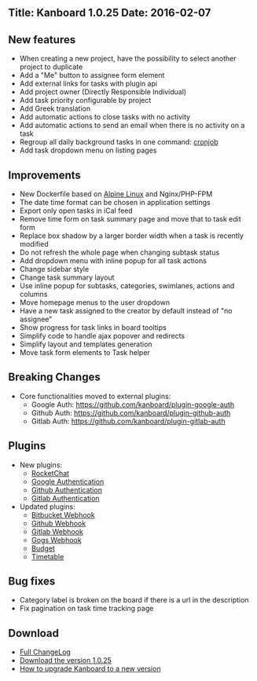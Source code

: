 Title: Kanboard 1.0.25
Date: 2016-02-07
---

New features
------------

* When creating a new project, have the possibility to select another project to duplicate
* Add a "Me" button to assignee form element
* Add external links for tasks with plugin api
* Add project owner (Directly Responsible Individual)
* Add task priority configurable by project
* Add Greek translation
* Add automatic actions to close tasks with no activity
* Add automatic actions to send an email when there is no activity on a task
* Regroup all daily background tasks in one command: [cronjob](https://kanboard.net/documentation/cronjob)
* Add task dropdown menu on listing pages

Improvements
------------

* New Dockerfile based on [Alpine Linux](http://alpinelinux.org/) and Nginx/PHP-FPM
* The date time format can be chosen in application settings
* Export only open tasks in iCal feed
* Remove time form on task summary page and move that to task edit form
* Replace box shadow by a larger border width when a task is recently modified
* Do not refresh the whole page when changing subtask status
* Add dropdown menu with inline popup for all task actions
* Change sidebar style
* Change task summary layout
* Use inline popup for subtasks, categories, swimlanes, actions and columns
* Move homepage menus to the user dropdown
* Have a new task assigned to the creator by default instead of "no assignee"
* Show progress for task links in board tooltips
* Simplify code to handle ajax popover and redirects
* Simplify layout and templates generation
* Move task form elements to Task helper

Breaking Changes
----------------

* Core functionalities moved to external plugins:
    - Google Auth: https://github.com/kanboard/plugin-google-auth
    - Github Auth: https://github.com/kanboard/plugin-github-auth
    - Gitlab Auth: https://github.com/kanboard/plugin-gitlab-auth

Plugins
-------

* New plugins:
    - [RocketChat](https://kanboard.net/plugin/rocketchat)
    - [Google Authentication](https://kanboard.net/plugin/google-auth)
    - [Github Authentication](https://kanboard.net/plugin/github-auth)
    - [Gitlab Authentication](https://kanboard.net/plugin/gitlab-auth)
* Updated plugins:
    - [Bitbucket Webhook](https://kanboard.net/plugin/bitbucket-webhook)
    - [Github Webhook](https://kanboard.net/plugin/github-webhook)
    - [Gitlab Webhook](https://kanboard.net/plugin/gitlab-webhook)
    - [Gogs Webhook](https://kanboard.net/plugin/gogs-webhook)
    - [Budget](https://kanboard.net/plugin/budget)
    - [Timetable](https://kanboard.net/plugin/timetable)

Bug fixes
---------

* Category label is broken on the board if there is a url in the description
* Fix pagination on task time tracking page

Download
--------

- [Full ChangeLog](https://github.com/kanboard/kanboard/blob/master/ChangeLog)
- [Download the version 1.0.25](https://kanboard.net/kanboard-1.0.25.zip)
- [How to upgrade Kanboard to a new version](https://kanboard.net/documentation/update)
